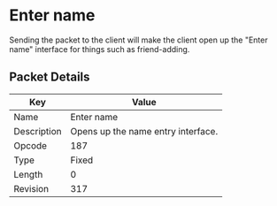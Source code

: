 # Enter name
Sending the packet to the client will make the client open up the "Enter name" interface for things such as friend-adding.

## Packet Details
| Key | Value |
|--|--|
| Name | Enter name |
| Description | Opens up the name entry interface. |
| Opcode | 187 |
| Type | Fixed |
| Length | 0 |
| Revision | 317 |
